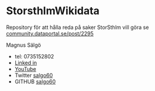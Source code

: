 # StorsthlmWikidata
Repository för att hålla reda på saker StorSthlm vill göra se [community.dataportal.se/post/2295](https://community.dataportal.se/post/2295)

Magnus Sälgö
* tel: 0735152802
* [Linked in](https://www.linkedin.com/in/magnus-s%C3%A4lg%C3%B6-148890)
* [YouTube](https://www.youtube.com/c/MagnusS%C3%A4lg%C3%B6/videos)
* Twitter [salgo60](https://twitter.com/salgo60)
* GITHUB [salgo60](https://github.com/salgo60)
